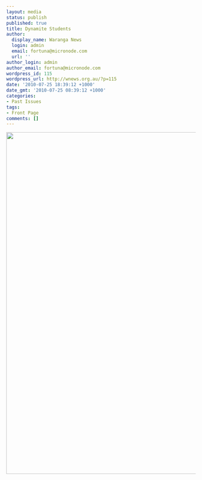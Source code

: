 ```yaml
---
layout: media
status: publish
published: true
title: Dynamite Students
author:
  display_name: Waranga News
  login: admin
  email: fortuna@micronode.com
  url: ''
author_login: admin
author_email: fortuna@micronode.com
wordpress_id: 115
wordpress_url: http://wnews.org.au/?p=115
date: '2010-07-25 18:39:12 +1000'
date_gmt: '2010-07-25 08:39:12 +1000'
categories:
- Past Issues
tags:
- Front Page
comments: []
---
```


<a href="http://wnews.org.au/wp-content/uploads/2010/07/10-June-2010.jpg"><img class="alignnone size-full wp-image-112" title="10 June 2010" src="http://wnews.org.au/wp-content/uploads/2010/07/10-June-2010.jpg" alt="" width="624" height="907" /></a>
